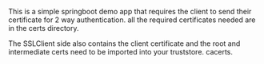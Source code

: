 This is a simple springboot demo app that requires the client to send their certificate for 2 way authentication.
all the required certificates needed are in the certs directory. 

The SSLClient side also contains the client certificate and the root and intermediate certs need to be imported 
into your truststore. cacerts.
